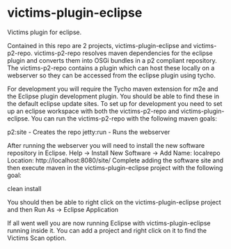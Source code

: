 victims-plugin-eclipse
======================

Victims plugin for eclipse.

Contained in this repo are 2 projects, victims-plugin-eclipse and
victims-p2-repo. victims-p2-repo resolves maven dependencies for 
the eclipse plugin and converts them into OSGi bundles in a 
p2 compliant repository. The victims-p2-repo contains a plugin
which can host these locally on a webserver so they can be
accessed from the eclipse plugin using tycho.

For development you will require the Tycho maven extension for
m2e and the Eclipse plugin development plugin. You should be able
to find these in the default eclipse update sites.
To set up for development you need to set up an eclipse workspace
with both the victims-p2-repo and victims-plugin-eclipse. You can
run the victims-p2-repo with the following maven goals:

  p2:site       - Creates the repo
  jetty:run     - Runs the webserver

After running the webserver you will need to install the new
software repository in Eclipse. Help -> Install New Software
-> Add
  Name: localrepo
  Location: http://localhost:8080/site/
Complete adding the software site and then execute maven in the
victims-plugin-eclipse project with the following goal:

  clean install

You should then be able to right click on the victims-plugin-eclipse
project and then Run As -> Eclipse Application

If all went well you are now running Eclipse with victims-plugin-eclipse
running inside it. You can add a project and right click on it to find
the Victims Scan option.

